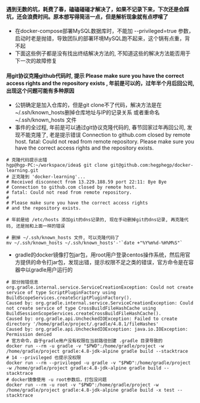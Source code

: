 #### 遇到无数的坑，耗费了春，磕磕碰碰才解决了，如果不记录下来，下次还是会踩坑，还会浪费时间。原本想写得简洁一点，但是解析现象就有点啰嗦了
* 在docker-compose部署MySQL数据库时，不能加 --privileged=true 参数，启动时老是抛错，导致团队的部署环境MySQL跑不起来，这个锅有点重，背不起
* 下面这些例子都是没有找出终结解决方法的, 不知道这些的解决方法能否用于下一次的故障修复

#### 用git协议克隆github代码时, 提示 Please make sure you have the correct access rights and the repository exists , 年前是可以的，过年半个月后回公司, 出现这个问题可能有多种原因
* 公钥确定是加入仓库的，但是git clone不了代码，解决方法是在~/.ssh/known_hosts删掉仓库地址与IP的记录关系 或者重命名 ~/.ssh/known_hosts 文件
* 事件的全过程, 年前是可以通过git协议克隆代码的, 春节回家过年再回公司, 发现不能克隆了, 老是提示错误 Connection to github.com closed by remote host. fatal: Could not read from remote repository. Please make sure you have the correct access rights and the repository exists.

```
# 克隆代码提示出错
hgp@hgp-PC:~/workspace/idea$ git clone git@github.com:hegphegp/docker-learning.git
# 正克隆到 'docker-learning'...
# Received disconnect from 13.229.188.59 port 22:11: Bye Bye
# Connection to github.com closed by remote host.
# fatal: Could not read from remote repository.
# 
# Please make sure you have the correct access rights
# and the repository exists.

# 年前是给 /etc/hosts 添加git的dns记录的, 现在手动删掉git的dns记录, 再克隆代码, 还是抛和上面一样的错误

# 删掉 ~/.ssh/known_hosts 文件, 可以克隆代码了
mv ~/.ssh/known_hosts ~/.ssh/known_hosts'-'`date +"%Y%m%d-%H%M%S"`
```

* gradle的docker镜像打包jar包，用root用户登录centos操作系统，然后用官方提供的命令打jar包，发现出错，提示权限不足之类的错误，官方命令是在容器中以gradle用户运行的
```
# 部分抛错信息
org.gradle.internal.service.ServiceCreationException: Could not create service of type ScriptPluginFactory using BuildScopeServices.createScriptPluginFactory().
Caused by: org.gradle.internal.service.ServiceCreationException: Could not create service of type CrossBuildFileHashCache using BuildSessionScopeServices.createCrossBuildFileHashCache().
Caused by: org.gradle.api.UncheckedIOException: Failed to create directory '/home/gradle/project/.gradle/4.8.1/fileHashes'
Caused by: org.gradle.api.UncheckedIOException: java.io.IOException: Permission denied
# 官方命令，由于gradle用户没有权限在当前路径创建 .gradle 目录导致的
docker run --rm -u gradle -v "$PWD":/home/gradle/project -w /home/gradle/project gradle:4.8-jdk-alpine gradle build --stacktrace
# 14 --privileged 也提示没权限
docker run --rm --privileged -u gradle -v "$PWD":/home/gradle/project -w /home/gradle/project gradle:4.8-jdk-alpine gradle build --stacktrace
# docker镜像使用 -u root参数后，打包没问题
docker run --rm -u root -v "$PWD":/home/gradle/project -w /home/gradle/project gradle:4.8-jdk-alpine gradle build -x test --stacktrace
```